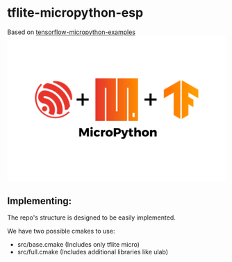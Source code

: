 # tflite-micropython-esp
Based on [tensorflow-micropython-examples](https://github.com/mocleiri/tensorflow-micropython-examples)
[![logo](assets/logo.png)]()

## Implementing:
The repo's structure is designed to be easily implemented.


We have two possible cmakes to use:
- src/base.cmake (Includes only tflite micro)
- src/full.cmake (Includes additional libraries like ulab)
